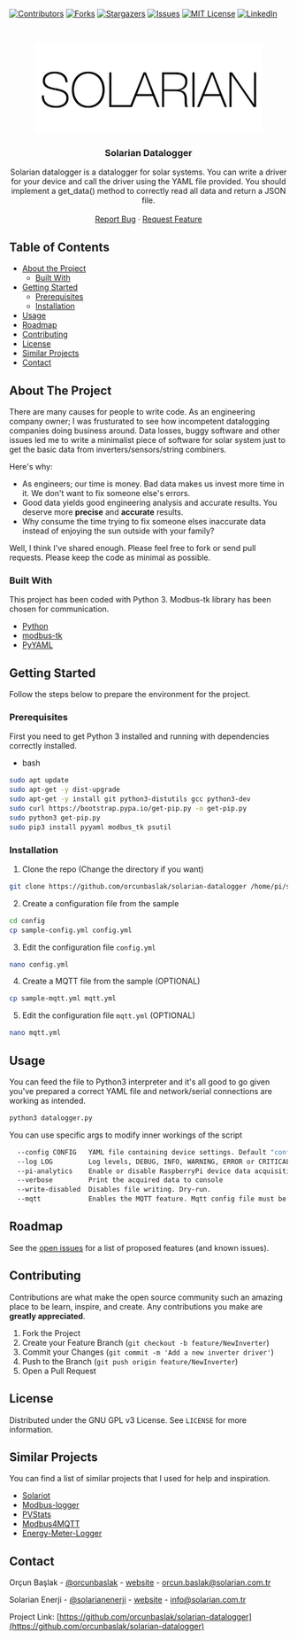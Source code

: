 <!--
*** Thanks for checking out this README Template. If you have a suggestion that would
*** make this better, please fork the repo and create a pull request or simply open
*** an issue with the tag "enhancement".
*** Thanks again! Now go create something AMAZING! :D
-->





<!-- PROJECT SHIELDS -->
<!--
*** I'm using markdown "reference style" links for readability.
*** Reference links are enclosed in brackets [ ] instead of parentheses ( ).
*** See the bottom of this document for the declaration of the reference variables
*** for contributors-url, forks-url, etc. This is an optional, concise syntax you may use.
*** https://www.markdownguide.org/basic-syntax/#reference-style-links
-->
[![Contributors][contributors-shield]][contributors-url]
[![Forks][forks-shield]][forks-url]
[![Stargazers][stars-shield]][stars-url]
[![Issues][issues-shield]][issues-url]
[![MIT License][license-shield]][license-url]
[![LinkedIn][linkedin-shield]][linkedin-url]



<!-- PROJECT LOGO -->
<br />
<p align="center">
  <a href="https://github.com/orcunbaslak/solarian-datalogger">
    <img src="https://github.com/orcunbaslak/solarian-datalogger/blob/master/images/solarian_logo.png?raw=true" alt="Logo" width="411" height="162">
  </a>

  <h3 align="center">Solarian Datalogger</h3>

  <p align="center">
    Solarian datalogger is a datalogger for solar systems. You can write a driver for your device
    and call the driver using the YAML file provided. You should implement a get_data() method
    to correctly read all data and return a JSON file. 
    <br />
    <br />
    <a href="https://github.com/orcunbaslak/solarian-datalogger/issues">Report Bug</a>
    ·
    <a href="https://github.com/orcunbaslak/solarian-datalogger/issues">Request Feature</a>
  </p>
</p>



<!-- TABLE OF CONTENTS -->
## Table of Contents

* [About the Project](#about-the-project)
  * [Built With](#built-with)
* [Getting Started](#getting-started)
  * [Prerequisites](#prerequisites)
  * [Installation](#installation)
* [Usage](#usage)
* [Roadmap](#roadmap)
* [Contributing](#contributing)
* [License](#license)
* [Similar Projects](#similar-projects)
* [Contact](#contact)



<!-- ABOUT THE PROJECT -->
## About The Project

There are many causes for people to write code. As an engineering company owner; I was frusturated to see how incompetent datalogging companies
doing business around. Data losses, buggy software and other issues led me to write a minimalist piece of software for solar system just to get the
basic data from inverters/sensors/string combiners.

Here's why:
* As engineers; our time is money. Bad data makes us invest more time in it. We don't want to fix someone else's errors.
* Good data yields good engineering analysis and accurate results. You deserve more **precise** and **accurate** results.
* Why consume the time trying to fix someone elses inaccurate data instead of enjoying the sun outside with your family?

Well, I think I've shared enough. Please feel free to fork or send pull requests. Please keep the code as minimal as possible.

### Built With
This project has been coded with Python 3. Modbus-tk library has been chosen for communication.
* [Python](https://www.python.org/)
* [modbus-tk](https://github.com/ljean/modbus-tk)
* [PyYAML](https://github.com/yaml/pyyaml)



<!-- GETTING STARTED -->
## Getting Started

Follow the steps below to prepare the environment for the project.

### Prerequisites

First you need to get Python 3 installed and running with dependencies correctly installed.
* bash
```sh
sudo apt update
sudo apt-get -y dist-upgrade
sudo apt-get -y install git python3-distutils gcc python3-dev
sudo curl https://bootstrap.pypa.io/get-pip.py -o get-pip.py
sudo python3 get-pip.py
sudo pip3 install pyyaml modbus_tk psutil
```

### Installation

1. Clone the repo (Change the directory if you want)
```sh
git clone https://github.com/orcunbaslak/solarian-datalogger /home/pi/solarian-datalogger
```
2. Create a configuration file from the sample
```sh
cd config
cp sample-config.yml config.yml
```
3. Edit the configuration file `config.yml`
```sh
nano config.yml
```
4. Create a MQTT file from the sample (OPTIONAL)
```sh
cp sample-mqtt.yml mqtt.yml
```
5. Edit the configuration file `mqtt.yml` (OPTIONAL)
```sh
nano mqtt.yml
```



<!-- USAGE EXAMPLES -->
## Usage

You can feed the file to Python3 interpreter and it's all good to go given you've prepared a correct YAML file and 
network/serial connections are working as intended.

```sh
python3 datalogger.py
```

You can use specific args to modify inner workings of the script
```sh
  --config CONFIG   YAML file containing device settings. Default "config.yml"
  --log LOG         Log levels, DEBUG, INFO, WARNING, ERROR or CRITICAL
  --pi-analytics    Enable or disable RaspberryPi device data acquisition
  --verbose         Print the acquired data to console
  --write-disabled  Disables file writing. Dry-run.
  --mqtt            Enables the MQTT feature. Mqtt config file must be set.
```

<!-- ROADMAP -->
## Roadmap

See the [open issues](https://github.com/orcunbaslak/solarian-datalogger/issues) for a list of proposed features (and known issues).



<!-- CONTRIBUTING -->
## Contributing

Contributions are what make the open source community such an amazing place to be learn, inspire, and create. Any contributions you make are **greatly appreciated**.

1. Fork the Project
2. Create your Feature Branch (`git checkout -b feature/NewInverter`)
3. Commit your Changes (`git commit -m 'Add a new inverter driver'`)
4. Push to the Branch (`git push origin feature/NewInverter`)
5. Open a Pull Request



<!-- LICENSE -->
## License

Distributed under the GNU GPL v3 License. See `LICENSE` for more information.

<!-- SIMILAR PROJECTS -->
## Similar Projects

You can find a list of similar projects that I used for help and inspiration.

* [Solariot](https://github.com/meltaxa/solariot)
* [Modbus-logger](https://github.com/GuillermoElectrico/modbus-logger)
* [PVStats](https://github.com/ptarcher/pvstats)
* [Modbus4MQTT](https://github.com/tjhowse/modbus4mqtt)
* [Energy-Meter-Logger](https://github.com/samuelphy/energy-meter-logger)


<!-- CONTACT -->
## Contact

Orçun Başlak - [@orcunbaslak](https://twitter.com/orcunbaslak) - [website](https://orcun.baslak.com/) - orcun.baslak@solarian.com.tr

Solarian Enerji - [@solarianenerji](https://twitter.com/solarianenerji) - [website](https://www.solarian.com.tr/en/) - info@solarian.com.tr

Project Link: [https://github.com/orcunbaslak/solarian-datalogger](https://github.com/orcunbaslak/solarian-datalogger)


<!-- MARKDOWN LINKS & IMAGES -->
<!-- https://www.markdownguide.org/basic-syntax/#reference-style-links -->
[contributors-shield]: https://img.shields.io/github/contributors/orcunbaslak/solarian-datalogger.svg?style=flat-square
[contributors-url]: https://github.com/orcunbaslak/solarian-datalogger/graphs/contributors
[forks-shield]: https://img.shields.io/github/forks/orcunbaslak/solarian-dataloggere.svg?style=flat-square
[forks-url]: https://github.com/orcunbaslak/solarian-datalogger/network/members
[stars-shield]: https://img.shields.io/github/stars/orcunbaslak/solarian-datalogger.svg?style=flat-square
[stars-url]: https://github.com/orcunbaslak/solarian-datalogger/stargazers
[issues-shield]: https://img.shields.io/github/issues/orcunbaslak/solarian-datalogger.svg?style=flat-square
[issues-url]: https://github.com/orcunbaslak/solarian-datalogger/issues
[license-shield]: https://img.shields.io/github/license/orcunbaslak/solarian-datalogger.svg?style=flat-square
[license-url]: https://github.com/orcunbaslak/solarian-datalogger/blob/master/LICENSE
[linkedin-shield]: https://img.shields.io/badge/-LinkedIn-black.svg?style=flat-square&logo=linkedin&colorB=555
[linkedin-url]: https://linkedin.com/in/orcunbaslak